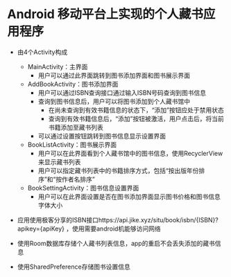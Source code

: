 # Android 移动平台上实现的个人藏书应用程序

- 由4个Activity构成
  - MainActivity：主界面
    - 用户可以通过此界面跳转到图书添加界面和图书展示界面
  - AddBookActivity：图书添加界面
    - 用户可以通过ISBN查询接口通过输入ISBN号码查询到图书信息
    - 查询到图书信息后，用户可以将图书添加到个人藏书馆中
      - 在尚未查询到有效书籍信息的状态下，“添加”按钮应处于禁用状态
      - 查询到有效书籍信息后，“添加”按钮被激活，用户点击后，将当前书籍添加至藏书列表
    - 可以通过设置按钮跳转到图书信息显示设置界面
  - BookListActivity：图书展示界面
    - 用户可以在此界面看到个人藏书馆中的图书信息，使用RecyclerView来显示藏书列表
    - 用户可以指定藏书列表中的书籍排序方式，包括“按出版年份排序”和“按作者名排序”
  - BookSettingActivity：图书信息设置界面
    - 用户可以在此界面设置是否在图书添加界面显示图书价格和图书信息字体大小

- 应用使用极客分享的ISBN接口https://api.jike.xyz/situ/book/isbn/{ISBN}?apikey={apiKey} ，使用需要android机能够访问网络
- 使用Room数据库存储个人藏书列表信息，app的重启不会丢失添加的藏书信息
- 使用SharedPreference存储图书设置信息
